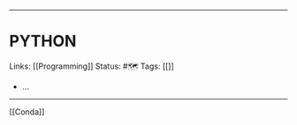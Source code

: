 ___
# PYTHON
Links: [[Programming]]
Status: #🗺️ 
Tags: [[]]
<!--- Created on: 2023.08.17, 23:55 --->

- ...
___


[[Conda]]



